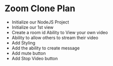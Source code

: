 # Zoom Clone Plan

- Initialize our NodeJS Project
- Initialize our 1st view
- Create a room id Ability to View your own video
- Ability to allow others to stream their video
- Add Styling
- Add the ability to create message
- Add mute button
- Add Stop Video button
